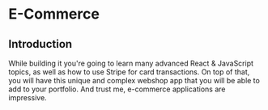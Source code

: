 # E-Commerce

## Introduction
While building it you're going to learn many advanced React & JavaScript topics, as well as how to use Stripe for card transactions. On top of that, you will have this unique and complex webshop app that you will be able to add to your portfolio. And trust me, e-commerce applications are impressive. 
